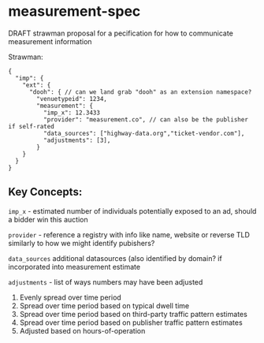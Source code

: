 # measurement-spec
DRAFT strawman proposal for a pecification for how to communicate measurement information

Strawman:

```jsonc
{
  "imp": {
    "ext": {
      "dooh": { // can we land grab "dooh" as an extension namespace?
        "venuetypeid": 1234,
        "measurement": {
          "imp_x": 12.3433
          "provider": "measurement.co", // can also be the publisher if self-rated
          "data_sources": ["highway-data.org","ticket-vendor.com"],
          "adjustments": [3],
        }
    }
  }    
}
```

## Key Concepts:

`imp_x` - estimated number of individuals potentially exposed to an ad, should a bidder win this auction

`provider` - reference a registry with info like name, website or reverse TLD similarly to how we might identify pubishers?

`data_sources` additional datasources (also identified by domain? if incorporated into measurement estimate

`adjustments` - list of ways numbers may have been adjusted
  1. Evenly spread over time period
  2. Spread over time period based on typical dwell time
  3. Spread over time period based on third-party traffic pattern estimates
  4. Spread over time period based on publisher traffic pattern estimates
  5. Adjusted based on hours-of-operation
